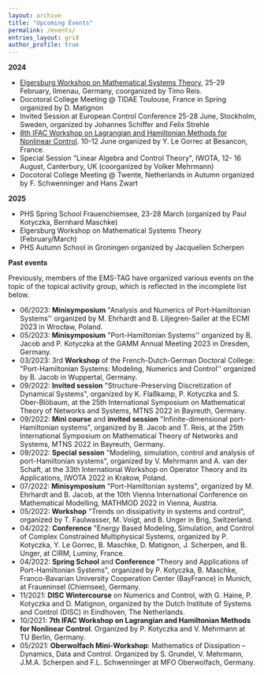 ```yaml
---
layout: archive
title: "Upcoming Events"
permalink: /events/
entries_layout: grid
author_profile: true
---
```

  
**2024**

- [Elgersburg Workshop on Mathematical Systems Theory](https://www.tu-ilmenau.de/systpde/elgersburg-workshop), 25-29 February, Ilmenau, Germany, coorganized by Timo Reis.
- Docotoral College Meeting @ TIDAE Toulouse, France in Spring organized by D. Matignon
- Invited Session at European Control Conference 25-28 June, Stockholm, Sweden, organized by Johannes Schiffer and Felix Strehle
- [8th IFAC Workshop on Lagrangian and Hamiltonian Methods for Nonlinear Control](https://conferences.ifac-control.org/lhmnc24/). 10-12 June organized by Y. Le Gorrec at Besancon, France.
- Special Session "Linear Algebra and Control Theory", IWOTA, 12- 16 August, Canterbury, UK (coorganized by Volker Mehrmann)
- Docotoral College Meeting @ Twente, Netherlands in Autumn organized by F. Schwenninger and Hans Zwart

**2025**

- PHS Spring School Frauenchiemsee, 23-28 March (organized by Paul Kotyczka, Bernhard Maschke)
- Elgersburg Workshop on Mathematical Systems Theory (February/March)
- PHS Autumn School in Groningen organized by Jacquelien Scherpen


**Past events**

Previously, members of the EMS-TAG have organized various events on the topic of the topical activity group, which is reflected in the incomplete list below.

- 06/2023: **Minisymposium** "Analysis and Numerics of Port-Hamiltonian Systems'' organized by M. Ehrhardt and B. Liljegren-Sailer at the ECMI 2023 in Wrocław, Poland.
- 05/2023:  **Minisymposium** "Port-Hamiltonian Systems'' organized by B. Jacob and  P. Kotyczka at the GAMM Annual Meeting 2023 in Dresden, Germany.
- 03/2023: 3rd **Workshop** of the  French-Dutch-German Doctoral College: "Port-Hamiltonian Systems: Modeling, Numerics and Control'' organized by B.  Jacob in Wuppertal, Germany.
- 09/2022: **Invited session** "Structure-Preserving Discretization of Dynamical Systems", organized by K. Flaßkamp, P. Kotyczka and S. Ober-Blöbaum,  at the 25th  International Symposium on Mathematical Theory of Networks and Systems, MTNS 2022 in Bayreuth, Germany.
- 09/2022: **Mini course** and **invited session** "Infinite-dimensional port-Hamiltonian systems", organized by B. Jacob and T. Reis, at the 25th International Symposium on Mathematical Theory of Networks and Systems, MTNS 2022 in Bayreuth, Germany.
- 09/2022: **Special session** "Modeling, simulation, control and analysis of port-Hamiltonian systems", organized by V. Mehrmann and A. van der Schaft, at the 33th International Workshop on Operator Theory and its Applications, IWOTA 2022 in Krakow, Poland.
- 07/2022: **Minisymposium**  "Port-Hamiltonian systems", organized by  M. Ehrhardt and B. Jacob,  at the 10th Vienna International Conference on Mathematical Modelling, MATHMOD 2022 in Vienna, Austria.
- 05/2022: **Workshop** "Trends on dissipativity in systems and control", organized by T. Faulwasser, M. Voigt, and B. Unger in Brig, Switzerland.
- 04/2022:  **Conference** "Energy Based Modeling, Simulation, and Control of Complex Constrained Multiphysical Systems, organized by P. Kotyczka, Y. Le Gorrec, B. Maschke, D. Matignon, J. Scherpen, and B. Unger, at CIRM, Luminy, France.
- 04/2022:  **Spring School** and **Conference** "Theory and Applications of Port-Hamiltonian Systems", organized by P. Kotyczka, B. Maschke, Franco-Bavarian University Cooperation Center (BayFrance) in Munich, at Fraueninsel (Chiemsee), Germany.
- 11/2021: **DISC Wintercourse** on Numerics and Control, with G. Haine, P. Kotyczka and D. Matignon, organized by the Dutch Institute of Systems and Control (DISC) in Eindhoven, The Netherlands.
- 10/2021:  **7th IFAC Workshop on Lagrangian and Hamiltonian Methods for Nonlinear Control**. Organized by P. Kotyczka and V. Mehrmann at TU Berlin, Germany.
- 05/2021:  **Oberwolfach Mini-Workshop**: Mathematics of Dissipation – Dynamics, Data and Control. Organized by S. Grundel, V. Mehrmann, J.M.A. Scherpen and F.L. Schwenninger at MFO Oberwolfach, Germany.


